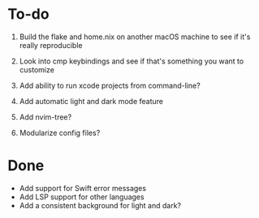 # To-do

 1. Build the flake and home.nix on another macOS machine to see if it's really reproducible

 2. Look into cmp keybindings and see if that's something you want to customize

 3. Add ability to run xcode projects from command-line?

 4. Add automatic light and dark mode feature

 5. Add nvim-tree?

 6. Modularize config files?

# Done

- Add support for Swift error messages
- Add LSP support for other languages
- Add a consistent background for light and dark?
